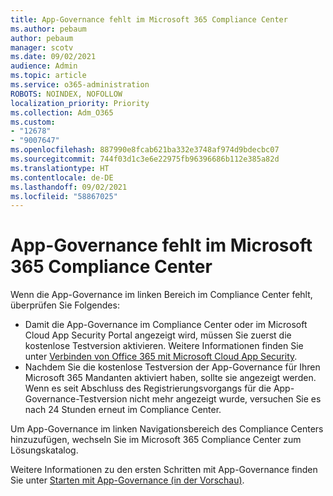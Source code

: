 ```yaml
---
title: App-Governance fehlt im Microsoft 365 Compliance Center
ms.author: pebaum
author: pebaum
manager: scotv
ms.date: 09/02/2021
audience: Admin
ms.topic: article
ms.service: o365-administration
ROBOTS: NOINDEX, NOFOLLOW
localization_priority: Priority
ms.collection: Adm_O365
ms.custom:
- "12678"
- "9007647"
ms.openlocfilehash: 887990e8fcab621ba332e3748af974d9bdecbc07
ms.sourcegitcommit: 744f03d1c3e6e22975fb96396686b112e385a82d
ms.translationtype: HT
ms.contentlocale: de-DE
ms.lasthandoff: 09/02/2021
ms.locfileid: "58867025"
---
```

# <a name="app-governance-missing-from-microsoft-365-compliance-center"></a>App-Governance fehlt im Microsoft 365 Compliance Center

Wenn die App-Governance im linken Bereich im Compliance Center fehlt, überprüfen Sie Folgendes:

- Damit die App-Governance im Compliance Center oder im Microsoft Cloud App Security Portal angezeigt wird, müssen Sie zuerst die kostenlose Testversion aktivieren. Weitere Informationen finden Sie unter [Verbinden von Office 365 mit Microsoft Cloud App Security](https://docs.microsoft.com/cloud-app-security/connect-office-365-to-microsoft-cloud-app-security).
- Nachdem Sie die kostenlose Testversion der App-Governance für Ihren Microsoft 365 Mandanten aktiviert haben, sollte sie angezeigt werden. Wenn es seit Abschluss des Registrierungsvorgangs für die App-Governance-Testversion nicht mehr angezeigt wurde, versuchen Sie es nach 24 Stunden erneut im Compliance Center.

Um App-Governance im linken Navigationsbereich des Compliance Centers hinzuzufügen, wechseln Sie im Microsoft 365 Compliance Center zum Lösungskatalog.

Weitere Informationen zu den ersten Schritten mit App-Governance finden Sie unter [Starten mit App-Governance (in der Vorschau)](https://docs.microsoft.com/microsoft-365/compliance/app-governance-get-started).